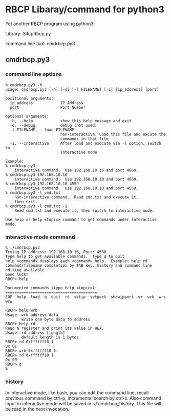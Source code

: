 # RBCP Libaray/command for python3

Yet another RBCP program using python3.

Library: SitcpRbcp.py

command line tool: cmdrbcp.py3

## cmdrbcp.py3

### command line options

```
% cmdrbcp.py3 -h
usage: cmdrbcp.py3 [-h] [-d] [-l FILENAME] [-i] [ip_address] [port]

positional arguments:
  ip_address            IP Address
  port                  Port Number

optional arguments:
  -h, --help            show this help message and exit
  -d, --debug           debug (not used)
  -l FILENAME, --load FILENAME
                        non-interactive. Load this file and excute the
                        commands in that file
  -i, --interactive     After load and execute via -l option, switch to
                        interactive mode

Example:
% cmdrbcp.py3
    interactive command.  Use 192.168.10.16 and port 4660.
% cmdrbcp.py3 192.168.10.10
    interactive command.  Use 192.168.10.10 and port 4660.
% cmdrbcp.py3 192.168.10.10 4559
    interactive command.  Use 192.168.10.10 and port 4559.
% cmdrbcp.py3 -l cmd.txt
    non-interactive command.  Read cmd.txt and execute it,
    then exit.
% cmdrbcp.py3 -l cmd.txt -i
    Read cmd.txt and execute it, then switch to interactive mode.

Use help or help <topic> command to get commands under interactive mode.
```

### interactive mode command

```
% ./cmdrbcp.py3
Trying IP address: 192.168.10.16, Port: 4660
Type help to get available commands.  Type q to quit
help <command> displays each <command> help.  Example: help rd
command/filename completion by TAB key, history and command line editing available
Good luck!
RBCP> help

Documented commands (type help <topic>):
========================================
EOF  help  load  q  quit  rd  setip  setport  showipport  wr  wrb  wrs  wrw

RBCP> help wrb
Usage: wrb address data
       write one byte data to address
RBCP> help rd
Read a register and print its value in HEX.
Usage: rd address [length]
       default length is 1 bytes
RBCP> rd 0xffffff10 1
0x 01
RBCP> wrb 0xffffff10 0
RBCP> rd 0xffffff10 1
0x 00
RBCP> q
%
```

### history

In interactive mode, like bash, you can edit the command line,
recall previous command by ctrl-p, incremental search by ctrl-s.
Also command input in interactive mode will be saved in
~/.cmdrbcp_history.  This file will be read in the next invocation.
